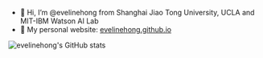 - 👋 Hi, I’m @evelinehong from Shanghai Jiao Tong University, UCLA and MIT-IBM Watson AI Lab
- 🥳 My personal website: [evelinehong.github.io](evelinehong.github.io)

![evelinehong's GitHub stats](https://github-readme-stats.vercel.app/api?username=evelinehong&show_icons=true&bg_color=00000000)
